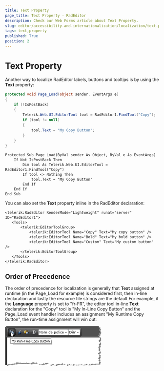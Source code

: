 ```yaml
---
title: Text Property
page_title: Text Property - RadEditor
description: Check our Web Forms article about Text Property.
slug: editor/accessibility-and-internationalization/localization/text-property
tags: text,property
published: True
position: 2
---
```


# Text Property

Another way to localize RadEditor labels, buttons and tooltips is by using the **Text** property:

````C#
protected void Page_Load(object sender, EventArgs e)
{
	if (!IsPostBack)
	{
		Telerik.Web.UI.EditorTool tool = RadEditor1.FindTool("Copy");
		if (tool != null)
		{
			tool.Text = "My Copy Button";
		}
	}
} 
````
````VB
Protected Sub Page_Load(ByVal sender As Object, ByVal e As EventArgs)
	If Not IsPostBack Then
		Dim tool As Telerik.Web.UI.EditorTool = RadEditor1.FindTool("Copy")
		If tool <> Nothing Then
			tool.Text = "My Copy Button"
		End If
	End If
End Sub
````


You can also set the **Text** property inline in the RadEditor declaration:

````ASP.NET
<telerik:RadEditor RenderMode="Lightweight" runat="server" ID="RadEditor1">
   <Tools>
	   <telerik:EditorToolGroup>
		   <telerik:EditorTool Name="Copy" Text="My copy button" />
		   <telerik:EditorTool Name="Bold" Text="My bold button" />
		   <telerik:EditorTool Name="Custom" Text="My custom button" />
	   </telerik:EditorToolGroup>
   </Tools>
</telerik:RadEditor> 
````


## Order of Precedence

The order of precedence for localization is generally that **Text** assigned at runtime (in the Page_Load for example) is considered first, then in-line declaration and lastly the resource file strings are the default.For example, if the **Language** property is set to "fr-FR", the editor tool in-line **Text** declaration for the "Copy" tool is "My In-Line Copy Button" and the Page_Load event handler includes an assignment "My Runtime Copy Button", the run-time assignment will win out:

![](images/editor-localization008.png)
